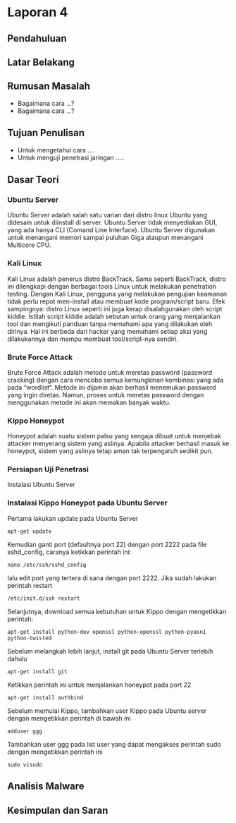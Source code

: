 # Laporan 4

## Pendahuluan

## Latar Belakang



## Rumusan Masalah

* Bagaimana cara ...?
* Bagaimana cara ...?

## Tujuan Penulisan

* Untuk mengetahui cara ....
* Untuk menguji penetrasi jaringan .....

## Dasar Teori

### Ubuntu Server

Ubuntu Server adalah salah satu varian dari distro linux Ubuntu yang didesain untuk diinstall di server. Ubuntu Server tidak menyediakan GUI, yang ada hanya CLI (Comand Line Interface). Ubuntu Server digunakan untuk menangani memori sampai puluhan Giga ataupun menangani Multicore CPU.

### Kali Linux

Kali Linux adalah penerus distro BackTrack. Sama seperti BackTrack, distro ini dilengkapi dengan berbagai tools Linux untuk melakukan penetration testing. Dengan Kali Linux, pengguna yang melakukan pengujian keamanan tidak perlu repot men-install atau membuat kode program/script baru. Efek sampingnya: distro Linux seperti ini juga kerap disalahgunakan oleh script kiddie. Istilah script kiddie adalah sebutan untuk orang yang menjalankan tool dan mengikuti panduan tanpa memahami apa yang dilakukan oleh dirinya. Hal ini berbeda dari hacker yang memahami setiap aksi yang dilakukannya dan mampu membuat tool/script-nya sendiri.

### Brute Force Attack

Brute Force Attack adalah metode untuk meretas password (password cracking) dengan cara mencoba semua kemungkinan kombinasi yang ada pada “wordlist“. Metode ini dijamin akan berhasil menemukan password yang ingin diretas. Namun, proses untuk meretas password dengan menggunakan metode ini akan memakan banyak waktu.

### Kippo Honeypot

Honeypot adalah suatu sistem palsu yang sengaja dibuat untuk menjebak attacker menyerang sistem yang aslinya. Apabila attacker berhasil masuk ke honeypot, sistem yang aslinya tetap aman tak terpengaruh sedikit pun.

### Persiapan Uji Penetrasi

Instalasi Ubuntu Server

### Instalasi Kippo Honeypot pada Ubuntu Server

Pertama lakukan update pada Ubuntu Server
```
apt-get update
```
Kemudian ganti port (defaultnya port 22) dengan port 2222 pada file sshd_config, caranya ketikkan perintah ini:
```
nano /etc/ssh/sshd_config
```
lalu edit port yang tertera di sana dengan port 2222. Jika sudah lakukan perintah restart
```
/etc/init.d/ssh restart
```
Selanjutnya, download semua kebutuhan untuk Kippo dengan mengetikkan perintah:
```
apt-get install python-dev openssl python-openssl python-pyasn1 python-twisted
```
Sebelum melangkah lebih lanjut, install git pada Ubuntu Server terlebih dahulu
```
apt-get install git
```
Ketikkan perintah ini untuk menjalankan honeypot pada port 22
```
apt-get install authbind
```
Sebelum memulai Kippo, tambahkan user Kippo pada Ubuntu server dengan mengetikkan perintah di bawah ini
```
adduser ggg
```
Tambahkan user ggg pada list user yang dapat mengakses perintah sudo dengan mengetikkan perintah ini
```
sudo visudo
```

## Analisis Malware

## Kesimpulan dan Saran
